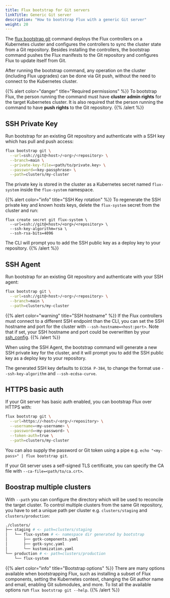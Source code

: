 ```yaml
---
title: Flux bootstrap for Git servers
linkTitle: Generic Git server
description: "How to bootstrap Flux with a generic Git server"
weight: 20
---
```


The [flux bootstrap git](/flux/cmd/flux_bootstrap_git/) command deploys the Flux controllers
on a Kubernetes cluster and configures the controllers to sync the cluster state from a Git repository.
Besides installing the controllers, the bootstrap command pushes the Flux manifests to the Git repository
and configures Flux to update itself from Git.

After running the bootstrap command, any operation on the cluster (including Flux upgrades)
can be done via Git push, without the need to connect to the Kubernetes cluster.

{{% alert color="danger" title="Required permissions" %}}
To bootstrap Flux, the person running the command must have **cluster admin rights** for the target Kubernetes cluster.
It is also required that the person running the command to have **push rights** to the Git repository.
{{% /alert %}}

## SSH Private Key

Run bootstrap for an existing Git repository and authenticate with a SSH key which has pull and push access:

```sh
flux bootstrap git \
  --url=ssh://git@<host>/<org>/<repository> \
  --branch=main \
  --private-key-file=<path/to/private.key> \
  --password=<key-passphrase> \
  --path=clusters/my-cluster
```

The private key is stored in the cluster as a Kubernetes secret named `flux-system`
inside the `flux-system` namespace.

{{% alert color="info" title="SSH Key rotation" %}}
To regenerate the SSH private key and known hosts keys,
delete the `flux-system` secret from the cluster and run:

```shell
flux create secret git flux-system \
  --url=ssh://git@<host>/<org>/<repository> \
  --ssh-key-algorithm=rsa \
  --ssh-rsa-bits=4096
```

The CLI will prompt you to add the SSH public key as a deploy key to your repository.
{{% /alert %}}

## SSH Agent

Run bootstrap for an existing Git repository and authenticate with your SSH agent:

```sh
flux bootstrap git \
  --url=ssh://git@<host>/<org>/<repository> \
  --branch=main \
  --path=clusters/my-cluster
```

{{% alert color="warning" title="SSH hostname" %}}
If the Flux controllers must connect to a different SSH endpoint
than the CLI, you can set the SSH hostname and port for the cluster
with `--ssh-hostname=<host:port>`.
Note that if set, your SSH hostname and port could be overwritten by
your [ssh_config](https://linux.die.net/man/5/ssh_config).
{{% /alert %}}

When using the SSH Agent, the bootstrap command will generate a new SSH private key for the cluster, 
and it will prompt you to add the SSH public key as a deploy key to your repository.

The generated SSH key defaults to `ECDSA P-384`, to change the format use `--ssh-key-algorithm` and `--ssh-ecdsa-curve`.

## HTTPS basic auth

If your Git server has basic auth enabled, you can bootstrap Flux over HTTPS with:

```sh
flux bootstrap git \
  --url=https://<host>/<org>/<repository> \
  --username=<my-username> \
  --password=<my-password> \
  --token-auth=true \
  --path=clusters/my-cluster
```

You can also supply the password or Git token using a pipe e.g. `echo "<my-pass>" | flux bootstrap git`.

If your Git server uses a self-signed TLS certificate, you can specify the CA file with
`--ca-file=<path/to/ca.crt>`.

## Boostrap multiple clusters

With `--path` you can configure the directory which will be used to reconcile the target cluster.
To control multiple clusters from the same Git repository, you have to set a unique path per
cluster e.g. `clusters/staging` and `clusters/production`:

```sh
./clusters/
├── staging # <- path=clusters/staging
│   └── flux-system # <- namespace dir generated by bootstrap
│       ├── gotk-components.yaml
│       ├── gotk-sync.yaml
│       └── kustomization.yaml
└── production # <- path=clusters/production
    └── flux-system
```

{{% alert color="info" title="Bootstrap options" %}}
There are many options available when bootstrapping Flux, such as installing a subset of Flux components,
setting the Kubernetes context, changing the Git author name and email, enabling Git submodules, and more.
To list all the available options run `flux bootstrap git --help`.
{{% /alert %}}
